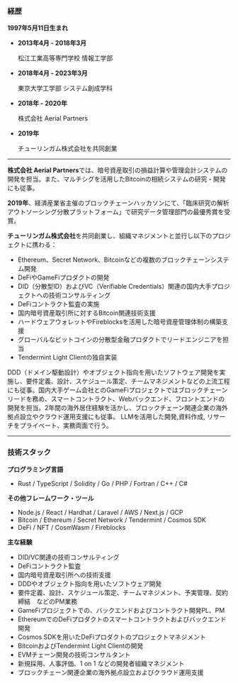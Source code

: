 ### 経歴

**1997年5月11日生まれ**

- **2013年4月 - 2018年3月**
    
    松江工業高等専門学校 情報工学部
    
- **2018年4月 - 2023年3月**
    
    東京大学工学部 システム創成学科
    
- **2018年 - 2020年**
    
    株式会社 Aerial Partners
    
- **2019年**
    
    チューリンガム株式会社を共同創業
    

---

**株式会社 Aerial Partners**では、暗号資産取引の損益計算や管理会計システムの開発を担当。また、マルチシグを活用したBitcoinの相続システムの研究・開発にも従事。

**2019年**、経済産業省主催のブロックチェーンハッカソンにて、「臨床研究の解析アウトソーシング分散プラットフォーム」で研究データ管理部門の最優秀賞を受賞。

**チューリンガム株式会社**を共同創業し、組織マネジメントと並行し以下のプロジェクトに携わる：

- Ethereum、Secret Network、Bitcoinなどの複数のブロックチェーンシステム開発
- DeFiやGameFiプロダクトの開発
- DID（分散型ID）およびVC（Verifiable Credentials）関連の国内大手プロジェクトへの技術コンサルティング
- DeFiコントラクト監査の実施
- 国内暗号資産取引所に対するBitcoin関連技術支援
- ハードウェアウォレットやFireblocksを活用した暗号資産管理体制の構築支援
- グローバルなビットコインの分散型金融プロダクトでリードエンジニアを担当
- Tendermint Light Clientの独自実装

DDD（ドメイン駆動設計）やオブジェクト指向を用いたソフトウェア開発を実施し、要件定義、設計、スケジュール策定、チームマネジメントなどの上流工程にも従事。国内大手ゲーム会社とのGameFiプロジェクトではブロックチェーンリードを務め、スマートコントラクト、Webバックエンド、フロントエンドの開発を担当。2年間の海外居住経験を活かし、ブロックチェーン関連企業の海外拠点設立やクラウド運用支援にも従事。
LLMを活用した開発,資料作成, リサーチをプライベート、実務両面で行う。

---

### 技術スタック

**プログラミング言語**

- Rust / TypeScript / Solidity / Go / PHP / Fortran / C++ / C#

**その他フレームワーク・ツール**

- Node.js / React / Hardhat / Laravel / AWS / Next.js / GCP
- Bitcoin / Ethereum / Secret Network / Tendermint / Cosmos SDK
- DeFi / NFT / CosmWasm / Fireblocks

**主な経験**

- DID/VC関連の技術コンサルティング
- DeFiコントラクト監査
- 国内暗号資産取引所への技術支援
- DDDやオブジェクト指向を用いたソフトウェア開発
- 要件定義、設計、スケジュール策定、チームマネジメント、予実管理、契約締結　などのPM業務
- GameFiプロジェクトでの、バックエンドおよびコントラクト開発PL、PM
- EthereumでのDeFiプロダクトのスマートコントラクトおよびバックエンド開発
- Cosmos SDKを用いたDeFiプロダクトのプロジェクトマネジメント
- BitcoinおよびTendermint Light Clientの開発
- EVMチェーン開発の技術コンサルタント
- 新規採用、人事評価、1 on 1 などの開発者組織マネジメント
- ブロックチェーン関連企業の海外拠点設立およびクラウド運用支援
